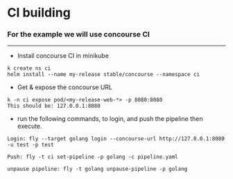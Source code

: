 # CI building

### For the example we will use concourse CI

---

- Install concourse CI in minikube
```
k create ns ci
helm install --name my-release stable/concourse --namespace ci
```

- Get & expose the concourse URL
```
k -n ci expose pod/<my-release-web-*> -p 8080:8080
This should be: 127.0.0.1:8080
```

- run the following commands, to login, and push the pipeline then execute.
```
Login: fly --target golang login --concourse-url http://127.0.0.1:8080 -u test -p test

Push: fly -t ci set-pipeline -p golang -c pipeline.yaml

unpause pipeline: fly -t golang unpause-pipeline -p golang 
```
